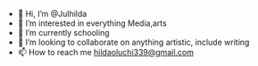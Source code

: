 - 👋 Hi, I’m @Julhilda
- 👀 I’m interested in everything Media,arts
- 🌱 I’m currently schooling
- 💞️ I’m looking to collaborate on anything artistic, include writing
- 📫 How to reach me hildaoluchi339@gmail.com

<!---
Julhilda/Julhilda is a ✨ special ✨ repository because its `README.md` (this file) appears on your GitHub profile.
You can click the Preview link to take a look at your changes.
--->

